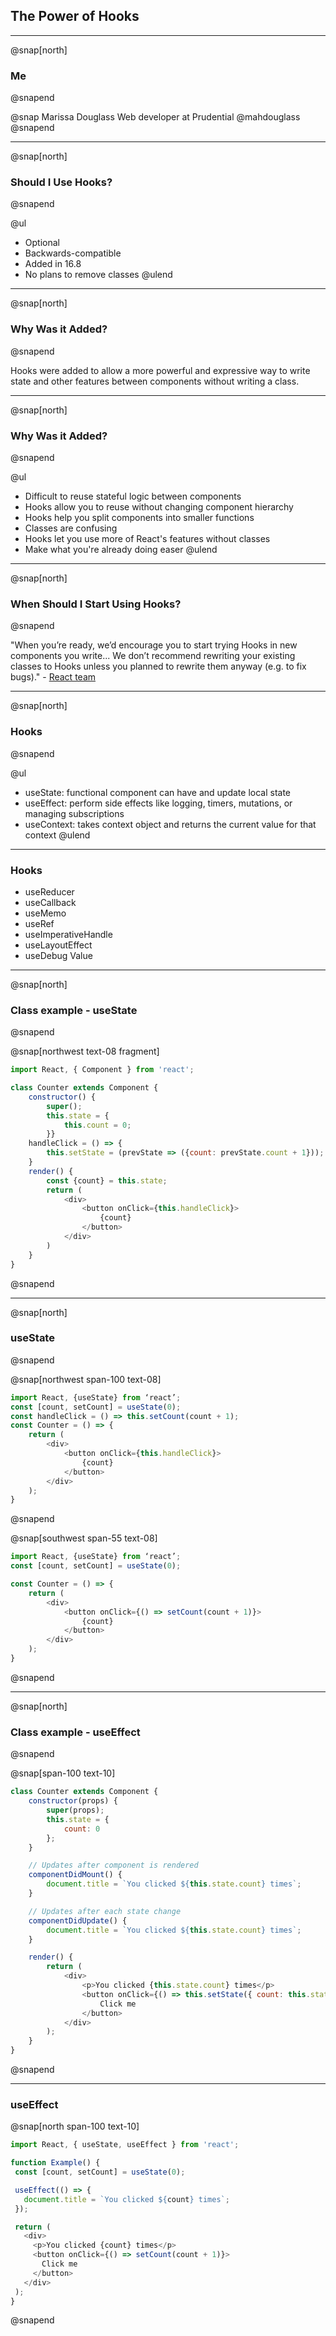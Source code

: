 ## The Power of Hooks

---

@snap[north]
### Me
@snapend

@snap
Marissa Douglass
Web developer at Prudential
@mahdouglass
@snapend

---

@snap[north]
### Should I Use Hooks?
@snapend

@ul
- Optional
- Backwards-compatible
- Added in 16.8
- No plans to remove classes
@ulend

---

@snap[north]
### Why Was it Added?
@snapend

Hooks were added to allow a more powerful and expressive way to write state and other features between components without writing a class.

---

@snap[north]
### Why Was it Added?
@snapend

@ul
- Difficult to reuse stateful logic between components
- Hooks allow you to reuse without changing component hierarchy
- Hooks help you split components into smaller functions
- Classes are confusing
- Hooks let you use more of React's features without classes
- Make what you're already doing easer
@ulend

---

@snap[north]
### When Should I Start Using Hooks?
@snapend

"When you’re ready, we’d encourage you to start trying Hooks in new components you write... We don’t recommend rewriting your existing classes to Hooks unless you planned to rewrite them anyway (e.g. to fix bugs)." - [React team](https://reactjs.org/docs/hooks-faq.html#should-i-use-hooks-classes-or-a-mix-of-both)

---

@snap[north]
### Hooks
@snapend

@ul
- useState: functional component can have and update local state
- useEffect: perform side effects like logging, timers, mutations, or managing subscriptions
- useContext: takes context object and returns the current value for that context
@ulend

---

### Hooks

- useReducer
- useCallback
- useMemo
- useRef
- useImperativeHandle
- useLayoutEffect
- useDebug Value

---

@snap[north]
### Class example - useState
@snapend

@snap[northwest text-08 fragment]

```javascript
import React, { Component } from 'react';

class Counter extends Component {
    constructor() {
        super();
        this.state = {
            this.count = 0;
        }}
    handleClick = () => {
        this.setState = (prevState => ({count: prevState.count + 1}));
    }
    render() {
        const {count} = this.state;
        return (
            <div>
                <button onClick={this.handleClick}>
                    {count}
                </button>
            </div>
        )
    }
}
```
@snapend

---
@snap[north]
### useState
@snapend

@snap[northwest span-100 text-08]
```javascript
import React, {useState} from ‘react’;
const [count, setCount] = useState(0);
const handleClick = () => this.setCount(count + 1);
const Counter = () => {
    return (
        <div>
            <button onClick={this.handleClick}>
                {count}
            </button>
        </div>
    );
}
```
@snapend

@snap[southwest span-55 text-08]
```javascript
import React, {useState} from ‘react’;
const [count, setCount] = useState(0);

const Counter = () => {
    return (
        <div>
            <button onClick={() => setCount(count + 1)}>
                {count}
            </button>
        </div>
    );
}
```
@snapend

---
@snap[north]
### Class example - useEffect
@snapend

@snap[span-100 text-10]
```javascript
class Counter extends Component {
    constructor(props) {
        super(props);
        this.state = {
            count: 0
        };
    }

    // Updates after component is rendered
    componentDidMount() {
        document.title = `You clicked ${this.state.count} times`;
    }

    // Updates after each state change
    componentDidUpdate() {
        document.title = `You clicked ${this.state.count} times`;
    }

    render() {
        return (
            <div>
                <p>You clicked {this.state.count} times</p>
                <button onClick={() => this.setState({ count: this.state.count + 1 })}>
                    Click me
                </button>
            </div>
        );
    }
}
```
@snapend

---

 ### useEffect

@snap[north span-100 text-10]
 ```javascript
 import React, { useState, useEffect } from 'react';

function Example() {
  const [count, setCount] = useState(0);

  useEffect(() => {
    document.title = `You clicked ${count} times`;
  });

  return (
    <div>
      <p>You clicked {count} times</p>
      <button onClick={() => setCount(count + 1)}>
        Click me
      </button>
    </div>
  );
}
```
@snapend